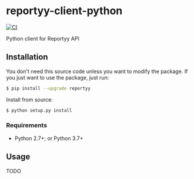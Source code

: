 # reportyy-client-python
[![CI](https://github.com/Reportyy/reportyy-client-python/actions/workflows/build_test.yaml/badge.svg)](https://github.com/Reportyy/reportyy-client-python/actions/workflows/build_test.yaml)

Python client for Reportyy API

## Installation

You don't need this source code unless you want to modify the package. If you just want to use the package, just run:
```sh
$ pip install --upgrade reportyy
```

Install from source:
```sh
$ python setup.py install
```

### Requirements
* Python 2.7+; or Python 3.7+

## Usage
TODO
